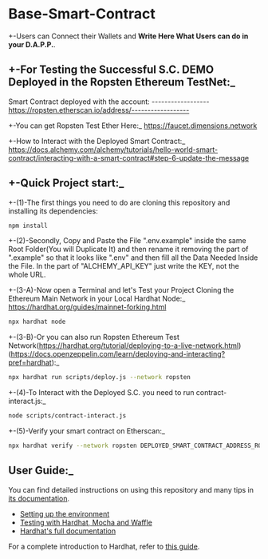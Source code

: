 # Base-Smart-Contract

+-Users can Connect their Wallets and **Write Here What Users can do in your D.A.P.P.**.

## +-For Testing the Successful S.C. DEMO Deployed in the Ropsten Ethereum TestNet:\_
Smart Contract deployed with the account: ------------------
https://ropsten.etherscan.io/address/------------------

+-You can get Ropsten Test Ether Here:\_
https://faucet.dimensions.network

+-How to Interact with the Deployed Smart Contract:\_
https://docs.alchemy.com/alchemy/tutorials/hello-world-smart-contract/interacting-with-a-smart-contract#step-6-update-the-message

## +-Quick Project start:\_

+-(1)-The first things you need to do are cloning this repository and installing its
dependencies:

```sh
npm install
```

+-(2)-Secondly, Copy and Paste the File ".env.example" inside the same Root Folder(You will Duplicate It) and then rename it removing the part of ".example" so that it looks like ".env" and then fill all the Data Needed Inside the File. In the part of "ALCHEMY_API_KEY"
just write the KEY, not the whole URL.

+-(3-A)-Now open a Terminal and let's Test your Project Cloning the Ethereum Main Network in your Local Hardhat Node:\_
https://hardhat.org/guides/mainnet-forking.html

```sh
npx hardhat node
```

+-(3-B)-Or you can also run Ropsten Ethereum Test Network(https://hardhat.org/tutorial/deploying-to-a-live-network.html)(https://docs.openzeppelin.com/learn/deploying-and-interacting?pref=hardhat):\_

```sh
npx hardhat run scripts/deploy.js --network ropsten
```

+-(4)-To Interact with the Deployed S.C. you need to run contract-interact.js:\_

```sh
node scripts/contract-interact.js
```

+-(5)-Verify your smart contract on Etherscan:\_

```sh
npx hardhat verify --network ropsten DEPLOYED_SMART_CONTRACT_ADDRESS_ROPSTEN 'Hello World!'
```

## User Guide:\_

You can find detailed instructions on using this repository and many tips in [its documentation](https://hardhat.org/tutorial).

- [Setting up the environment](https://hardhat.org/tutorial/setting-up-the-environment.html)
- [Testing with Hardhat, Mocha and Waffle](https://hardhat.org/tutorial/testing-contracts.html)
- [Hardhat's full documentation](https://hardhat.org/getting-started/)

For a complete introduction to Hardhat, refer to [this guide](https://hardhat.org/getting-started/#overview).

